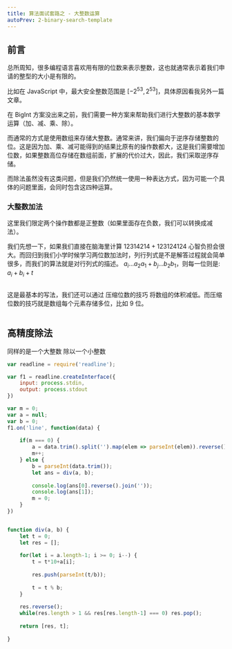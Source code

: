 ```yaml
---
title: 算法面试套路之 - 大整数运算
autoPrev: 2-binary-search-template
---
```


## 前言
总所周知，很多编程语言喜欢用有限的位数来表示整数，这也就通常表示着我们申请的整型的大小是有限的。

比如在 JavaScript 中，最大安全整数范围是 $[-2^53, 2^53]$，具体原因看我另外一篇文章。

在 BigInt 方案没出来之前，我们需要一种方案来帮助我们进行大整数的基本数学运算（加、减、乘、除）。

而通常的方式是使用数组来存储大整数。通常来讲，我们偏向于逆序存储整数的位。这是因为加、乘、减可能得到的结果比原有的操作数都大，这是我们需要增加位数，如果整数高位存储在数组前面，扩展的代价过大，因此，我们采取逆序存储。

而除法虽然没有这类问题，但是我们仍然统一使用一种表达方式，因为可能一个具体的问题里面，会同时包含这四种运算。

### 大整数加法
这里我们限定两个操作数都是正整数（如果里面存在负数，我们可以转换成减法）。

我们先想一下，如果我们直接在脑海里计算 $12314214+123124124$ 心智负担会很大。而回归到我们小学时候学习两位数加法时，列行列式是不是解答过程就会简单很多，而我们的算法就是对行列式的描述。
$a_i...a_2a_1 + b_j...b_2b_1$，则每一位则是: $a_i+b_i+t$

```javascript


```

这是最基本的写法，我们还可以通过 压缩位数的技巧 将数组的体积减低。而压缩位数的技巧就是数组每个元素存储多位，比如 9 位。

```javascript

```

## 高精度除法
同样的是一个大整数 除以一个小整数

```javascript
var readline = require('readline');

var f1 = readline.createInterface({
    input: process.stdin,
    output: process.stdout
})

var m = 0;
var a = null;
var b = 0;
f1.on('line', function(data) {
    
    if(m === 0) {
        a = data.trim().split('').map(elem => parseInt(elem)).reverse();
        m++;
    } else {
        b = parseInt(data.trim());
        let ans = div(a, b);
        
        console.log(ans[0].reverse().join(''));
        console.log(ans[1]);
        m = 0;
    }
})


function div(a, b) {
    let t = 0;
    let res = [];
    
    for(let i = a.length-1; i >= 0; i--) {
        t = t*10+a[i];
        
        res.push(parseInt(t/b));
        
        t = t % b;
    }
    
    res.reverse();
    while(res.length > 1 && res[res.length-1] === 0) res.pop();
    
    return [res, t];
      
}
```

